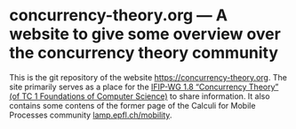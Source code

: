 # concurrency-theory.org — A website to give some overview over the concurrency theory community

This is the git repository of the website <https://concurrency-theory.org>. The site primarily serves as a place for the [IFIP-WG 1.8 “Concurrency Theory” (of TC 1 Foundations of Computer Science)](http://www.ifip-tc1.org/wg1-08.php) to share information. It also contains some contens of the former page of the Calculi for Mobile Processes community [lamp.epfl.ch/mobility](http://web.archive.org/web/20060710011551/http://lamp.epfl.ch/mobility/).
